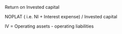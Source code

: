 
Return on Invested capital 

NOPLAT ( i.e. NI + Interest expense) / Invested capital 

IV = Operating assets - operating liabilities 
